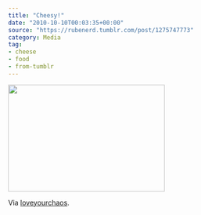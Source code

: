 ```yaml
---
title: "Cheesy!"
date: "2010-10-10T00:03:35+00:00"
source: "https://rubenerd.tumblr.com/post/1275747773"
category: Media
tag:
- cheese
- food
- from-tumblr
---
```

<p><img src="https://rubenerd.com/files/museum/tumblr_l9zjulCxXK1qzb7gjo1.jpg alt="Cheesy noodles" srcset="https://rubenerd.com/files/museum/tumblr_l9zjulCxXK1qzb7gjo1.jpg 1x, tumblr_l9zjulCxXK1qzb7gjo1@2x.jpg 2x" style="width:320px; height:218px;" /></p>

Via [loveyourchaos](http://loveyourchaos.tumblr.com/post/1270546495).

